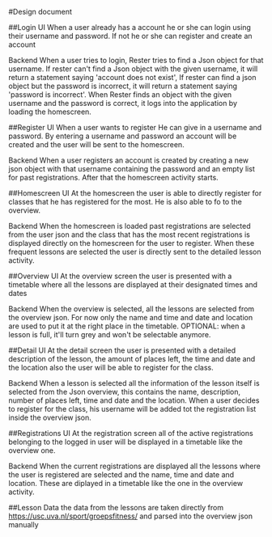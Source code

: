 #Design document

##Login
UI
When a user already has a account he or she can login using their username and password. If not he or she can register and create an account

Backend
When a user tries to login, Rester tries to find a Json object for that username. If rester can't find a Json object with the given username, it will return a statement saying 'account does not exist', If rester can find a json object but the password is incorrect, it will return a statement saying 'password is incorrect'. When Rester finds an object with the given username and the password is correct, it logs into the application by loading the homescreen.

##Register
UI
When a user wants to register He can give in a username and password. By entering a username and password an account will be created and the user will be sent to the homescreen.

Backend
When a user registers an account is created by creating a new json object with that username containing the password and an empty list for past registrations. After that the homescreen activity starts.

##Homescreen
UI
At the homescreen the user is able to directly register for classes that he has registered for the most. He is also able to fo to the overview.

Backend
When the homescreen is loaded past registrations are selected from the user json and the class that has the most recent registrations is displayed directly on the homescreen for the user to register. When these frequent lessons are selected the user is directly sent to the detailed lesson activity.

##Overview
UI
At the overview screen the user is presented with a timetable where all the lessons are displayed at their designated times and dates

Backend
When the overview is selected, all the lessons are selected from the overview json. For now only the name and time and date and location are used to put it at the right place in the timetable. OPTIONAL: when a lesson is full, it'll turn grey and won't be selectable anymore.

##Detail
UI
At the detail screen the user is presented with a detailed description of the lesson, the amount of places left, the time and date and the location also the user will be able to register for the class.

Backend
When a lesson is selected all the information of the lesson itself is selected from the Json overview, this contains the name, description, number of places left, time and date and the location. When a user decides to register for the class, his username will be added tot the registration list inside the overview json.

##Registrations
UI
At the registration screen all of the active registrations belonging to the logged in user will be displayed in a timetable like the overview one.

Backend
When the current registrations are displayed all the lessons where the user is registered are selected and the name, time and date and location. These are diplayed in a timetable like the one in the overview activity.

##Lesson Data
the data from the lessons are taken directly from https://usc.uva.nl/sport/groepsfitness/ and parsed into the overview json manually
